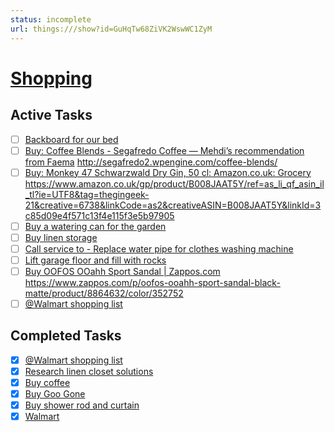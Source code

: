 ```yaml
---
status: incomplete
url: things:///show?id=GuHqTw68ZiVK2WswWC1ZyM
---
```


# [Shopping](things:///show?id=GuHqTw68ZiVK2WswWC1ZyM)

## Active Tasks

- [ ] [Backboard for our bed](things:///show?id=Y7BcDwqehQ3dntwx862Rpc)
- [ ] [Buy: Coffee Blends - Segafredo Coffee — Mehdi’s recommendation from Faema](things:///show?id=JGsr7xyWQwo77BUPNoQpJ6)
	http://segafredo2.wpengine.com/coffee-blends/
- [ ] [Buy: Monkey 47 Schwarzwald Dry Gin, 50 cl: Amazon.co.uk: Grocery](things:///show?id=AYXZkCWtbvxDL6FXSASZyU)
	https://www.amazon.co.uk/gp/product/B008JAAT5Y/ref=as_li_qf_asin_il_tl?ie=UTF8&tag=thegingeek-21&creative=6738&linkCode=as2&creativeASIN=B008JAAT5Y&linkId=3c85d09e4f571c13f4e115f3e5b97905
- [ ] [Buy a watering can for the garden](things:///show?id=SPW6wotgDFqhPanfcKfUDY)
- [ ] [Buy linen storage ](things:///show?id=XAe4w9UqWomPQyF5YijKNt)
- [ ] [Call service to - Replace water pipe for clothes washing machine](things:///show?id=7rkHtytuFAtBj5trYWNifF)
- [ ] [Lift garage floor and fill with rocks](things:///show?id=4zbzuKR9Jw2NvGUPr9sGTj)
- [ ] [Buy OOFOS OOahh Sport Sandal | Zappos.com](things:///show?id=YJ3bLfwaybeX4Zd54MkvMA)
	https://www.zappos.com/p/oofos-ooahh-sport-sandal-black-matte/product/8864632/color/352752
- [ ] [@Walmart shopping list ](things:///show?id=EAchWtqKasJzQt2YGWox2L)

## Completed Tasks

- [x] [@Walmart shopping list  ](things:///show?id=3SzxRWHq6qZPwQAQpF2LMF)
- [x] [Research linen closet solutions](things:///show?id=6P62424RF85XqvmpbSLsQR)
- [x] [Buy coffee](things:///show?id=FtidbvbKE38ztMYbhpGcS8)
- [x] [Buy Goo Gone](things:///show?id=TW5mkoAMec5AJRgMAkse5g)
- [x] [Buy shower rod and curtain](things:///show?id=BtbdJ6owxGQoDaQX47A9jF)
- [x] [Walmart](things:///show?id=Lg1m9bbY8z2r5dm4o1KQnC)